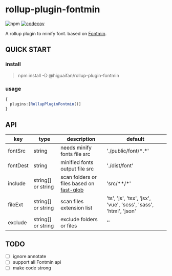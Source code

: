 # rollup-plugin-fontmin

![npm](https://img.shields.io/npm/v/@higuaifan/rollup-plugin-fontmin?color=%23c50315&style=flat-square)
[![codecov](https://codecov.io/gh/higuaifan/rollup-plugin-fontmin/branch/master/graph/badge.svg?token=41338I1T1D)](https://codecov.io/gh/higuaifan/rollup-plugin-fontmin)

A rollup plugin to minify font. based on [Fontmin](https://github.com/ecomfe/fontmin).

## QUICK START

### install

> npm install -D @higuaifan/rollup-plugin-fontmin

### usage

```ts
{
  plugins:[RollupPluginFontmin()]
}
```

## API

| key      | type               | description                                                                     | default                                                         |
|----------|--------------------|---------------------------------------------------------------------------------|-----------------------------------------------------------------|
| fontSrc  | string             | needs minify fonts file src                                                     | './public/font/\*.*'                                            |
| fontDest | string             | minified fonts output file src                                                  | './dist/font'                                                   |
| include  | string[] or string | scan folders or files based on [fast-glob](https://github.com/mrmlnc/fast-glob) | 'src/**/*'                                                      |
| fileExt  | string[] or string | scan files extension list                                                       | 'ts', 'js', 'tsx', 'jsx', 'vue', 'scss', 'sass', 'html', 'json' |
| exclude  | string[] or string | exclude folders or files                                                        | ''                                                              |

## TODO

- [ ] ignore annotate
- [ ] support all Fontmin api
- [ ] make code strong

